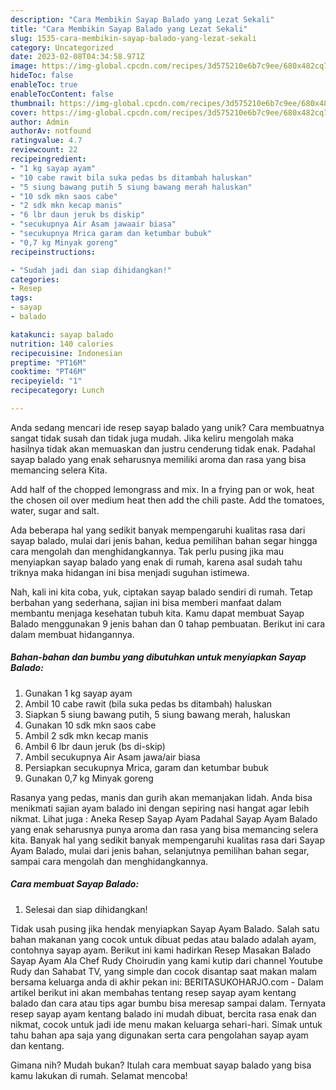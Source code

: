 ```yaml
---
description: "Cara Membikin Sayap Balado yang Lezat Sekali"
title: "Cara Membikin Sayap Balado yang Lezat Sekali"
slug: 1535-cara-membikin-sayap-balado-yang-lezat-sekali
category: Uncategorized
date: 2023-02-08T04:34:58.971Z
image: https://img-global.cpcdn.com/recipes/3d575210e6b7c9ee/680x482cq70/sayap-balado-foto-resep-utama.jpg
hideToc: false
enableToc: true
enableTocContent: false
thumbnail: https://img-global.cpcdn.com/recipes/3d575210e6b7c9ee/680x482cq70/sayap-balado-foto-resep-utama.jpg
cover: https://img-global.cpcdn.com/recipes/3d575210e6b7c9ee/680x482cq70/sayap-balado-foto-resep-utama.jpg
author: Admin
authorAv: notfound
ratingvalue: 4.7
reviewcount: 22
recipeingredient:
- "1 kg sayap ayam"
- "10 cabe rawit bila suka pedas bs ditambah haluskan"
- "5 siung bawang putih 5 siung bawang merah haluskan"
- "10 sdk mkn saos cabe"
- "2 sdk mkn kecap manis"
- "6 lbr daun jeruk bs diskip"
- "secukupnya Air Asam jawaair biasa"
- "secukupnya Mrica garam dan ketumbar bubuk"
- "0,7 kg Minyak goreng"
recipeinstructions:

- "Sudah jadi dan siap dihidangkan!"
categories:
- Resep
tags:
- sayap
- balado

katakunci: sayap balado 
nutrition: 140 calories
recipecuisine: Indonesian
preptime: "PT16M"
cooktime: "PT46M"
recipeyield: "1"
recipecategory: Lunch

---
```





Anda sedang mencari ide resep sayap balado yang unik? Cara membuatnya sangat tidak susah dan tidak juga mudah. Jika keliru mengolah maka hasilnya tidak akan memuaskan dan justru cenderung tidak enak. Padahal sayap balado yang enak seharusnya memiliki aroma dan rasa yang bisa memancing selera Kita.





Add half of the chopped lemongrass and mix. In a frying pan or wok, heat the chosen oil over medium heat then add the chili paste. Add the tomatoes, water, sugar and salt.

Ada beberapa hal yang sedikit banyak mempengaruhi kualitas rasa dari sayap balado, mulai dari jenis bahan, kedua pemilihan bahan segar hingga cara mengolah dan menghidangkannya. Tak perlu pusing jika mau menyiapkan sayap balado yang enak di rumah, karena asal sudah tahu triknya maka hidangan ini bisa menjadi suguhan istimewa.






Nah, kali ini kita coba, yuk, ciptakan sayap balado sendiri di rumah. Tetap berbahan yang sederhana, sajian ini bisa memberi manfaat dalam membantu menjaga kesehatan tubuh kita. Kamu dapat membuat Sayap Balado menggunakan 9 jenis bahan dan 0 tahap pembuatan. Berikut ini cara dalam membuat hidangannya.

<!--inarticleads1-->

##### Bahan-bahan dan bumbu yang dibutuhkan untuk menyiapkan Sayap Balado:

1. Gunakan 1 kg sayap ayam
1. Ambil 10 cabe rawit (bila suka pedas bs ditambah) haluskan
1. Siapkan 5 siung bawang putih, 5 siung bawang merah, haluskan
1. Gunakan 10 sdk mkn saos cabe
1. Ambil 2 sdk mkn kecap manis
1. Ambil 6 lbr daun jeruk (bs di-skip)
1. Ambil secukupnya Air Asam jawa/air biasa
1. Persiapkan secukupnya Mrica, garam dan ketumbar bubuk
1. Gunakan 0,7 kg Minyak goreng


Rasanya yang pedas, manis dan gurih akan memanjakan lidah. Anda bisa menikmati sajian ayam balado ini dengan sepiring nasi hangat agar lebih nikmat. Lihat juga : Aneka Resep Sayap Ayam Padahal Sayap Ayam Balado yang enak seharusnya punya aroma dan rasa yang bisa memancing selera kita. Banyak hal yang sedikit banyak mempengaruhi kualitas rasa dari Sayap Ayam Balado, mulai dari jenis bahan, selanjutnya pemilihan bahan segar, sampai cara mengolah dan menghidangkannya. 

<!--inarticleads2-->

##### Cara membuat Sayap Balado:


1. Selesai dan siap dihidangkan!

Tidak usah pusing jika hendak menyiapkan Sayap Ayam Balado. Salah satu bahan makanan yang cocok untuk dibuat pedas atau balado adalah ayam, contohnya sayap ayam. Berikut ini kami hadirkan Resep Masakan Balado Sayap Ayam Ala Chef Rudy Choirudin yang kami kutip dari channel Youtube Rudy dan Sahabat TV, yang simple dan cocok disantap saat makan malam bersama keluarga anda di akhir pekan ini: BERITASUKOHARJO.com - Dalam artikel berikut ini akan membahas tentang resep sayap ayam kentang balado dan cara atau tips agar bumbu bisa meresap sampai dalam. Ternyata resep sayap ayam kentang balado ini mudah dibuat, bercita rasa enak dan nikmat, cocok untuk jadi ide menu makan keluarga sehari-hari. Simak untuk tahu bahan apa saja yang digunakan serta cara pengolahan sayap ayam dan kentang. 

Gimana nih? Mudah bukan? Itulah cara membuat sayap balado yang bisa kamu lakukan di rumah. Selamat mencoba!
